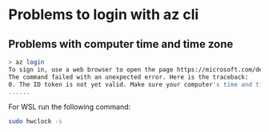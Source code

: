 
# Problems to login with az cli

## Problems with computer time and time zone

```bash
> az login
To sign in, use a web browser to open the page https://microsoft.com/devicelogin and enter the code L3PPY67LU to authenticate.
The command failed with an unexpected error. Here is the traceback:
0. The ID token is not yet valid. Make sure your computer's time and time zone are both correct. Current epoch = 1709112801.  The id_token was: {
......
```

For WSL run the following command:

```bash
sudo hwclock -s
```

